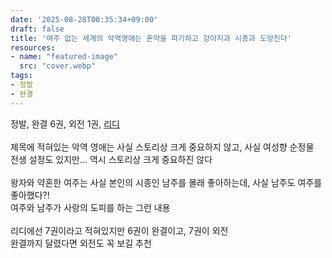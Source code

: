 ```yaml
---
date: '2025-08-28T00:35:34+09:00'
draft: false
title: '여주 없는 세계의 악역영애는 혼약을 파기하고 강아지과 시종과 도망친다'
resources:
- name: "featured-image"
  src: "cover.webp"
tags:
- 정발
- 완결
---
```


정발, 완결 6권, 외전 1권, [리디](https://ridibooks.com/books/1019083575)  
\
제목에 적혀있는 악역 영애는 사실 스토리상 크게 중요하지 않고, 사실 여성향 순정물  
전생 설정도 있지만... 역시 스토리상 크게 중요하진 않다  
\
왕자와 약혼한 여주는 사실 본인의 시종인 남주를 몰래 좋아하는데, 사실 남주도 여주를 좋아했다?!  
여주와 남주가 사랑의 도피를 하는 그런 내용  
\
리디에선 7권이라고 적혀있지만 6권이 완결이고, 7권이 외전  
완결까지 달렸다면 외전도 꼭 보길 추천  